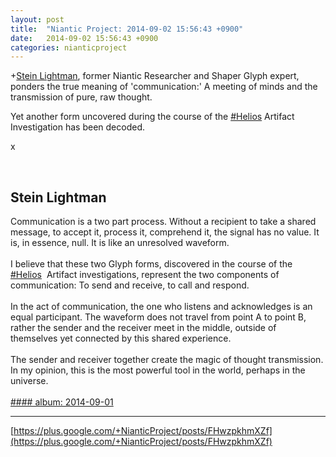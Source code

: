 ```yaml
---
layout: post
title:  "Niantic Project: 2014-09-02 15:56:43 +0900"
date:   2014-09-02 15:56:43 +0900
categories: nianticproject
---
```

+[Stein Lightman](https://plus.google.com/115238965157544465033 ""), former Niantic Researcher and Shaper Glyph expert, ponders the true meaning of 'communication:' A meeting of minds and the transmission of pure, raw thought.

Yet another form uncovered during the course of the [#Helios](https://plus.google.com/s/%23Helios "") Artifact Investigation has been decoded.

x<div class="shared"><br /><h2>Stein Lightman</h2>Communication is a two part process. Without a recipient to take a shared message, to accept it, process it, comprehend it, the signal has no value. It is, in essence, null. It is like an unresolved waveform.<br /><br />I believe that these two Glyph forms, discovered in the course of the  <a rel="nofollow" class="ot-hashtag" href="https://plus.google.com/s/%23Helios">#Helios</a>  Artifact investigations, represent the two components of communication: To send and receive, to call and respond. <br /><br />In the act of communication, the one who listens and acknowledges is an equal participant. The waveform does not travel from point A to point B, rather the sender and the receiver meet in the middle, outside of themselves yet connected by this shared experience.<br /><br />The sender and receiver together create the magic of thought transmission. In my opinion, this is the most powerful tool in the world, perhaps in the universe.<br /><br /></div>
[#### album: 2014-09-01](https://plus.google.com/photos/115238965157544465033/albums/6054360144407811793 "")
- - -
[https://plus.google.com/+NianticProject/posts/FHwzpkhmXZf](https://plus.google.com/+NianticProject/posts/FHwzpkhmXZf)
